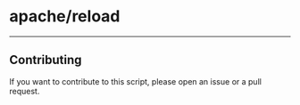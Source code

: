 # apache/reload

----

## Contributing

If you want to contribute to this script, please open an issue or a pull request.

